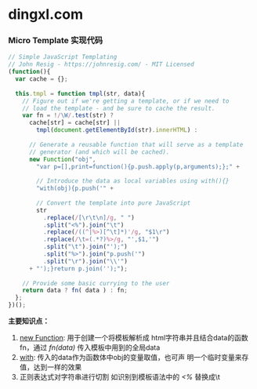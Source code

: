 # dingxl.com

### Micro Template 实现代码

```javascript
// Simple JavaScript Templating
// John Resig - https://johnresig.com/ - MIT Licensed
(function(){
  var cache = {};
   
  this.tmpl = function tmpl(str, data){
    // Figure out if we're getting a template, or if we need to
    // load the template - and be sure to cache the result.
    var fn = !/\W/.test(str) ?
      cache[str] = cache[str] ||
        tmpl(document.getElementById(str).innerHTML) :
       
      // Generate a reusable function that will serve as a template
      // generator (and which will be cached).
      new Function("obj",
        "var p=[],print=function(){p.push.apply(p,arguments);};" +
         
        // Introduce the data as local variables using with(){}
        "with(obj){p.push('" +
         
        // Convert the template into pure JavaScript
        str
          .replace(/[\r\t\n]/g, " ")
          .split("<%").join("\t")
          .replace(/((^|%>)[^\t]*)'/g, "$1\r")
          .replace(/\t=(.*?)%>/g, "',$1,'")
          .split("\t").join("');")
          .split("%>").join("p.push('")
          .split("\r").join("\\'")
      + "');}return p.join('');");
     
    // Provide some basic currying to the user
    return data ? fn( data ) : fn;
  };
})();
```
**主要知识点：**
1. [new Function](https://developer.mozilla.org/zh-CN/docs/Web/JavaScript/Reference/Global_Objects/Function): 用于创建一个将模板解析成
html字符串并且结合data的函数fn，通过 *fn(data)* 传入模板中用到的全局data
2. [with](https://developer.mozilla.org/zh-CN/docs/Web/JavaScript/Reference/Statements/with): 传入的data作为函数体中obj的变量取值，也可声
明一个临时变量来存值，达到一样的效果
3. 正则表达式对字符串进行切割 如识别到模板语法中的 *<%* 替换成\t

